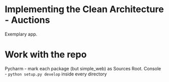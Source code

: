 # Implementing the Clean Architecture - Auctions
Exemplary app.

# Work with the repo
Pycharm - mark each package (but simple_web) as Sources Root.
Console - `python setup.py develop` inside every directory
